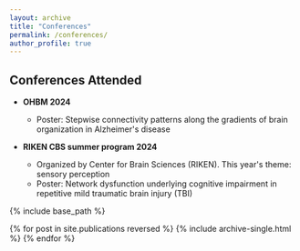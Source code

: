 ```yaml
---
layout: archive
title: "Conferences"
permalink: /conferences/
author_profile: true
---
```


## Conferences Attended

- **OHBM 2024**
  - Poster: Stepwise connectivity patterns along the gradients of brain organization in Alzheimer's disease

- **RIKEN CBS summer program 2024**
  - Organized by Center for Brain Sciences (RIKEN). This year's theme: sensory perception
  - Poster: Network dysfunction underlying cognitive impairment in repetitive mild traumatic brain injury (TBI)


{% include base_path %}

{% for post in site.publications reversed %}
  {% include archive-single.html %}
{% endfor %}
